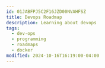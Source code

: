 ```yaml
---
id: 01JABFPJ5C2F16JZD00NVAHFSZ
title: Devops Roadmap
description: Learning about devops
tags:
  - dev-ops
  - programming
  - roadmaps
  - docker
modified: 2024-10-16T16:19:00-04:00
---
```

